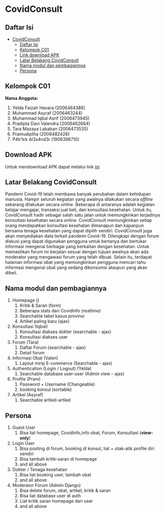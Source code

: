 # CovidConsult

## Daftar Isi

- [CovidConsult](#covidconsult)
  - [Daftar Isi](#daftar-isi)
  - [Kelompok C01](#kelompok-c01)
  - [Link download APK](#download-apk)
  - [Latar Belakang CovidConsult](#latar-belakang-covidconsult)
  - [Nama modul dan pembagiannya](#nama-modul-dan-pembagiannya)
  - [Persona](#persona)

## Kelompok C01
**Nama Anggota:**
1. Yelda Faizah Havara (2006464386)
2. Muhammad Asyraf (2006463244)
3. Muhammad Iqbal Asrif (2006473945)
4. Pradipta Davi Valendra (2006462664)
5. Tara Mazaya Lababan (2006473535)
6. Pramudiptha (2006482426)
7. P4tr1ck Al3x4nd3r (1906398710)

## Download APK
Untuk mendownload APK dapat melalui link [ini](https://github.com/YeldaFH/Covid-Consult/releases/)

## Latar Belakang CovidConsult

Pandemi Covid-19 telah membawa banyak perubahan dalam kehidupan manusia. Hampir seluruh kegiatan yang awalnya dilakukan secara _offline_ sekarang dilakukan secara _online_. Beberapa di antaranya adalah kegiatan belajar mengajar, transaksi jual beli, dan konsultasi kesehatan. Untuk itu, CovidConsult hadir sebagai salah satu jalan untuk memungkinkan terjadinya konsultasi kesehatan secara online. CovidConsult memungkinkan setiap orang mendapatkan konsultasi kesehatan dimanapun dan kapanpun bersama tenaga kesehatan yang dapat dipilih sendiri. CovidConsult juga akan menyediakan data terkait pandemi Covid-19. Dilengkapi dengan forum diskusi yang dapat digunakan pengguna untuk bertanya dan bertukar informasi mengenai berbagai yang berkaitan dengan kesehatan. Untuk memastikan forum ini berjalan sesuai dengan tujuan awalnya akan ada moderator yang mengawasi forum yang telah dibuat. Selain itu, terdapat halaman informasi obat yang memungkinkan pengguna mencari tahu informasi mengenai obat yang sedang dikonsumsi ataupun yang akan dibeli.

## Nama modul dan pembagiannya

1. Homepage ()
   1. Kritik & Saran (form)
   2. Beberapa stats dari CovidInfo (realtime)
   3. Searchable tabel kasus provinsi
   4. Artikel paling baru (ajax)
2. Konsultasi (Iqbal)
   1. Konsultasi diakses dokter (searchable - ajax)
   2. Konsultasi diakses user
3. Forum (Tara)
   1. Daftar Forum (searchable - ajax)
   2. Detail forum
4. Informasi Obat (Valen)
   1. Layout mirip E-commerce (Searchable - ajax)
5. Authentication (Login / Logout) (Yelda)
   1. Searchable database user-user (Admin view - ajax)
6. Profile (Pram)
   1. Password + Username (Changeable) 
   2. booking konsul (sortable)
7. Artikel (Asyraf)
   1. Searchable artikel-artikel

## Persona
1. Guest User
   1. Bisa liat homepage, CovidInfo,info obat, Forum, Konsultasi (**view-only**)
2. Login User
   1. Bisa posting di forum, booking di konsul, liat + otak-atik profile diri sendiri
   2. Bisa tambah kritik-saran di homepage
   3. and all above
3. Dokter / Tenaga kesehatan
   1. Bisa liat booking user, tambah obat
   2. and all above
4. Moderator Forum (Admin Django)
   1. Bisa delete forum, obat, artikel, kritik & saran
   2. Bisa liat database user di auth
   3. Liat kritik saran homepage dari user
   4. and all above
